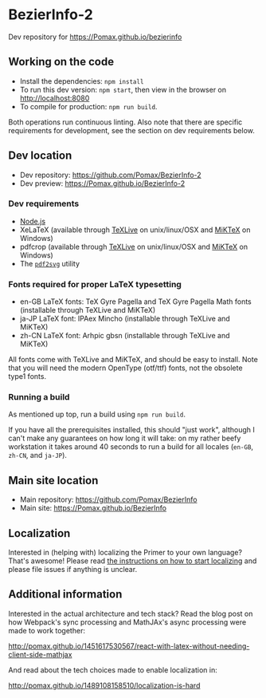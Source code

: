 # BezierInfo-2

Dev repository for https://Pomax.github.io/bezierinfo

## Working on the code

- Install the dependencies: `npm install`
- To run this dev version: `npm start`, then view in the browser on [http://localhost:8080](http://localhost:8080)
- To compile for production: `npm run build`.

Both operations run continuous linting. Also note that there are specific requirements for development, see the section on dev requirements below.

## Dev location

- Dev repository: https://github.com/Pomax/BezierInfo-2
- Dev preview: https://Pomax.github.io/BezierInfo-2

### Dev requirements

- [Node.js](https://nodejs.org)
- XeLaTeX (available through [TeXLive](https://www.tug.org/texlive) on unix/linux/OSX and [MiKTeX](https://miktex.org) on Windows)
- pdfcrop (available through [TeXLive](https://www.tug.org/texlive) on unix/linux/OSX and [MiKTeX](https://miktex.org) on Windows)
- The [`pdf2svg`](http://www.cityinthesky.co.uk/opensource/pdf2svg) utility

### Fonts required for proper LaTeX typesetting
- en-GB LaTeX fonts: TeX Gyre Pagella and TeX Gyre Pagella Math fonts (installable through TeXLive and MiKTeX)
- ja-JP LaTeX font: IPAex Mincho (installable through TeXLive and MiKTeX)
- zh-CN LaTeX font: Arhpic gbsn (installable through TeXLive and MiKTeX)

All fonts come with TeXLive and MiKTeX, and should be easy to install. Note that you will need the modern OpenType (otf/ttf) fonts, not the obsolete type1 fonts.

### Running a build

As mentioned up top, run a build using `npm run build`.

If you have all the prerequisites installed, this should "just work", although I can't make any guarantees on how long it will take: on my rather beefy workstation it takes around 40 seconds to run a build for all locales (`en-GB`, `zh-CN`, and `ja-JP`).

## Main site location

- Main repository: https://github.com/Pomax/BezierInfo
- Main site: https://Pomax.github.io/BezierInfo

## Localization

Interested in (helping with) localizing the Primer to your own language? That's awesome! Please read [the instructions on how to start localizing](https://github.com/Pomax/BezierInfo-2/wiki/localize) and please file issues if anything is unclear.

## Additional information

Interested in the actual architecture and tech stack? Read the blog post on how Webpack's sync processing and MathJAx's async processing were made to work together:

http://pomax.github.io/1451617530567/react-with-latex-without-needing-client-side-mathjax

And read about the tech choices made to enable localization in:

http://pomax.github.io/1489108158510/localization-is-hard
